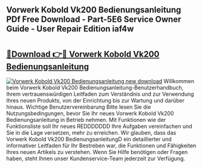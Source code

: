 ## Vorwerk Kobold Vk200 Bedienungsanleitung PDf Free Download - Part-5E6 Service Owner Guide - User Repair Edition iaf4w

# <h2><a href="http://df1kzsq.blite.top/?on=Vorwerk+Kobold+Vk200+Bedienungsanleitung">🔗Download 👉🔴 Vorwerk Kobold Vk200 Bedienungsanleitung</a></h2>

[![Vorwerk Kobold Vk200 Bedienungsanleitung new download](https://i.imgur.com/lujVjoI.png)](http://df1kzsq.blite.top/?on=Vorwerk+Kobold+Vk200+Bedienungsanleitung)
Willkommen beim Vorwerk Kobold Vk200 Bedienungsanleitung-Benutzerhandbuch, Ihrem vertrauenswürdigen Leitfaden zum Verständnis und zur Verwendung Ihres neuen Produkts, von der Einrichtung bis zur Wartung und darüber hinaus. Wichtige Benutzervereinbarung Bitte lesen Sie die Nutzungsbedingungen, bevor Sie Ihr neues Vorwerk Kobold Vk200 Bedienungsanleitung in Betrieb nehmen. Mit Funktionen wie der Funktionsliste soll Ihr neues REDDDDDDD Ihre Aufgaben vereinfachen und Sie in die Lage versetzen, mehr zu erreichen. Wir glauben, dass das Vorwerk Kobold Vk200 BedienungsanleitungD ein detaillierter und informativer Leitfaden für Ihr Bestreben war, die Funktionen und Fähigkeiten Ihres neuen Artikels zu verstehen. Wenn Sie Hilfe benötigen oder Fragen haben, steht Ihnen unser Kundenservice-Team jederzeit zur Verfügung.
